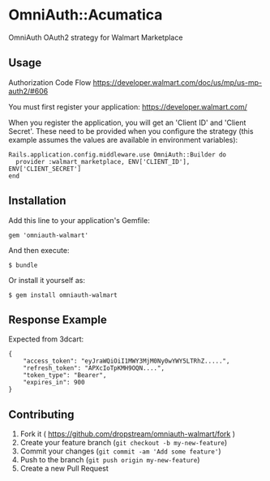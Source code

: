 # OmniAuth::Acumatica

OmniAuth OAuth2 strategy for Walmart Marketplace

## Usage

Authorization Code Flow
https://developer.walmart.com/doc/us/mp/us-mp-auth2/#606

You must first register your application:
https://developer.walmart.com/

When you register the application, you will get an 'Client ID' and 'Client Secret'. These need to be provided when you configure the strategy (this example assumes the values are available in environment variables):

```
Rails.application.config.middleware.use OmniAuth::Builder do
  provider :walmart_marketplace, ENV['CLIENT_ID'], ENV['CLIENT_SECRET']
end
```

## Installation

Add this line to your application's Gemfile:

    gem 'omniauth-walmart'

And then execute:

    $ bundle

Or install it yourself as:

    $ gem install omniauth-walmart

## Response Example

Expected from 3dcart:

```
{
    "access_token": "eyJraWQiOiI1MWY3MjM0Ny0wYWY5LTRhZ.....",
    "refresh_token": "APXcIoTpKMH9OQN....",
    "token_type": "Bearer",
    "expires_in": 900
}
```


## Contributing

1. Fork it ( https://github.com/dropstream/omniauth-walmart/fork )
2. Create your feature branch (`git checkout -b my-new-feature`)
3. Commit your changes (`git commit -am 'Add some feature'`)
4. Push to the branch (`git push origin my-new-feature`)
5. Create a new Pull Request